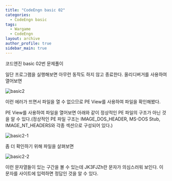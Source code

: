 ```yaml
---
title: "CodeEngn basic 02"
categories:
  - CodeEngn basic
tags:
  - Wargame
  - CodeEngn
layout: archive
author_profile: true
sidebar_main: true
---
```


코드엔진 basic 02번 문제풀이

일단 프로그램을 실행해보면 아무런 동작도 하지 않고 종료한다. 올리디버거를 사용하여 열어보면

![basic2](https://user-images.githubusercontent.com/91646923/135459223-7689c600-4ca5-40b2-8ba5-db57ffb299cd.JPG)

이런 에러가 뜨면서 파일을 열 수 없으므로 PE View를 사용하여 파일을 확인해봤다.

PE View를 사용하여 파일을 열어보면 아래와 같이 정상적인 PE 파일의 구조가 아닌 것을 알 수 있다.(정상적인 PE 파일 구조는 IMAGE_DOS_HEADER, MS-DOS Stub, IMAGE_NT_HEADERS와 각종 섹션으로 구성되어 있다.)

![basic2-1](https://user-images.githubusercontent.com/91646923/135459254-dfa002f3-0791-47de-b43f-608c95df7556.JPG)

좀 더 확인하기 위해 파일을 살펴보면

![basic2-2](https://user-images.githubusercontent.com/91646923/135459277-d41ef9bb-f48a-46f2-8162-201541bbd7ec.JPG)

이런 문자열들이 있는 구간을 볼 수 있는데 JK3FJZh란 문자가 의심스러워 보인다. 이 문자를 사이트에 입력하면 정답인 것을 알 수 있다.
